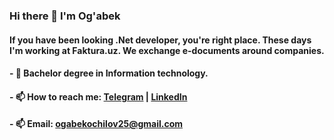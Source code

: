### Hi there 👋 I'm Og'abek

#### If you have been looking .Net developer, you're right place. These days I'm working at Faktura.uz. We exchange  e-documents around companies.
#### - 🌱 Bachelor degree in Information technology.
#### - 📫 How to reach me: [Telegram](https://t.me/MrOOI_00) | [LinkedIn](https://www.linkedin.com/in/mrooi/)
#### - 📫 Email: ogabekochilov25@gmail.com
<!--
**MrOOI/MrOOI** is a ✨ _special_ ✨ repository because its `README.md` (this file) appears on your GitHub profile.

Here are some ideas to get you started:

- 🔭 I’m currently working on e-documwnts exchange company
- 🌱 I’m currently studying at TUIT Cybersecurity faculty
- 👯 I’m looking to collaborate on .Net open source projects
- 🤔 I’m looking for help with .Net MAUI
- 💬 Ask me about .Net
- 📫 How to reach me: Telegram: @MrOOI_00 Email: ogabekochilov25@gmail.com
- 😄 Pronouns: ...
- ⚡ Fun fact: ...
-->

